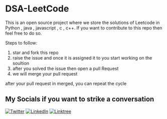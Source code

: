 # DSA-LeetCode
This is an open source project where we store the solutions of Leetcode in Python , java , javascript , c , c++.
If you want to contribute to this repo then feel free to do so.

Steps to follow:
1) star and fork this repo
2) raise the issue and once it is assigned it to you start working on the soultion
3) after you solved the issue then open a pull Request
4) we will merge your pull request 

after your pull request in merged, you can repeat the cycle

## My Socials if you want to strike a conversation
[![Twitter](https://img.shields.io/badge/Twitter-%231DA1F2.svg?logo=Twitter&logoColor=white)](https://twitter.com/Ayushmangarg4)
[![LinkedIn](https://img.shields.io/badge/LinkedIn-%230077B5.svg?logo=linkedin&logoColor=white)](https://linkedin.com/in/linkedin.com/in/ayushmangarg)
[![Linktree](https://img.shields.io/badge/Linktree-%2300FF11.svg?logo=linktree&logoColor=white)](https://linktr.ee/ayushmangarg8)
